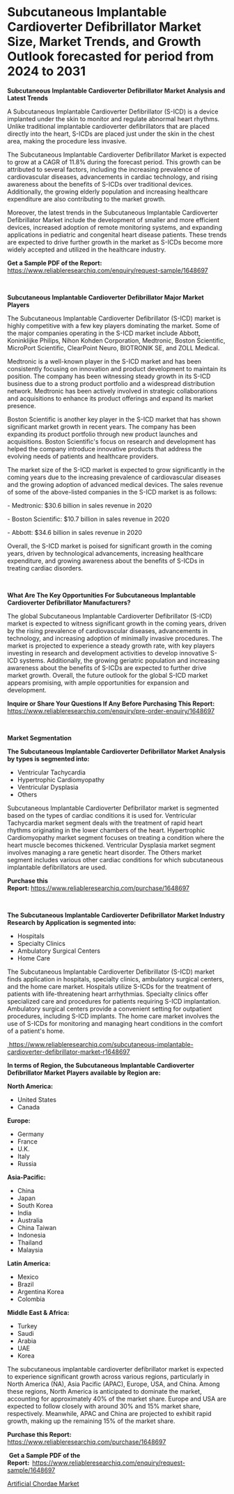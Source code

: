 <p><h1>Subcutaneous Implantable Cardioverter Defibrillator Market Size, Market Trends, and Growth Outlook forecasted for period from 2024 to 2031</h1></p><p><strong>Subcutaneous Implantable Cardioverter Defibrillator Market Analysis and Latest Trends</strong></p>
<p><p>A Subcutaneous Implantable Cardioverter Defibrillator (S-ICD) is a device implanted under the skin to monitor and regulate abnormal heart rhythms. Unlike traditional implantable cardioverter defibrillators that are placed directly into the heart, S-ICDs are placed just under the skin in the chest area, making the procedure less invasive.</p><p>The Subcutaneous Implantable Cardioverter Defibrillator Market is expected to grow at a CAGR of 11.8% during the forecast period. This growth can be attributed to several factors, including the increasing prevalence of cardiovascular diseases, advancements in cardiac technology, and rising awareness about the benefits of S-ICDs over traditional devices. Additionally, the growing elderly population and increasing healthcare expenditure are also contributing to the market growth.</p><p>Moreover, the latest trends in the Subcutaneous Implantable Cardioverter Defibrillator Market include the development of smaller and more efficient devices, increased adoption of remote monitoring systems, and expanding applications in pediatric and congenital heart disease patients. These trends are expected to drive further growth in the market as S-ICDs become more widely accepted and utilized in the healthcare industry.</p></p>
<p><strong>Get a Sample PDF of the Report:&nbsp;</strong> <a href="https://www.reliableresearchiq.com/enquiry/request-sample/1648697">https://www.reliableresearchiq.com/enquiry/request-sample/1648697</a></p>
<p>&nbsp;</p>
<p><strong>Subcutaneous Implantable Cardioverter Defibrillator Major Market Players</strong></p>
<p><p>The Subcutaneous Implantable Cardioverter Defibrillator (S-ICD) market is highly competitive with a few key players dominating the market. Some of the major companies operating in the S-ICD market include Abbott, Koninklijke Philips, Nihon Kohden Corporation, Medtronic, Boston Scientific, MicroPort Scientific, ClearPoint Neuro, BIOTRONIK SE, and ZOLL Medical.</p><p>Medtronic is a well-known player in the S-ICD market and has been consistently focusing on innovation and product development to maintain its position. The company has been witnessing steady growth in its S-ICD business due to a strong product portfolio and a widespread distribution network. Medtronic has been actively involved in strategic collaborations and acquisitions to enhance its product offerings and expand its market presence.</p><p>Boston Scientific is another key player in the S-ICD market that has shown significant market growth in recent years. The company has been expanding its product portfolio through new product launches and acquisitions. Boston Scientific's focus on research and development has helped the company introduce innovative products that address the evolving needs of patients and healthcare providers.</p><p>The market size of the S-ICD market is expected to grow significantly in the coming years due to the increasing prevalence of cardiovascular diseases and the growing adoption of advanced medical devices. The sales revenue of some of the above-listed companies in the S-ICD market is as follows:</p><p>- Medtronic: $30.6 billion in sales revenue in 2020</p><p>- Boston Scientific: $10.7 billion in sales revenue in 2020</p><p>- Abbott: $34.6 billion in sales revenue in 2020</p><p>Overall, the S-ICD market is poised for significant growth in the coming years, driven by technological advancements, increasing healthcare expenditure, and growing awareness about the benefits of S-ICDs in treating cardiac disorders.</p></p>
<p>&nbsp;</p>
<p><strong>What Are The Key Opportunities For Subcutaneous Implantable Cardioverter Defibrillator Manufacturers?</strong></p>
<p><p>The global Subcutaneous Implantable Cardioverter Defibrillator (S-ICD) market is expected to witness significant growth in the coming years, driven by the rising prevalence of cardiovascular diseases, advancements in technology, and increasing adoption of minimally invasive procedures. The market is projected to experience a steady growth rate, with key players investing in research and development activities to develop innovative S-ICD systems. Additionally, the growing geriatric population and increasing awareness about the benefits of S-ICDs are expected to further drive market growth. Overall, the future outlook for the global S-ICD market appears promising, with ample opportunities for expansion and development.</p></p>
<p><strong>Inquire or Share Your Questions If Any Before Purchasing This Report:</strong> <a href="https://www.reliableresearchiq.com/enquiry/pre-order-enquiry/1648697">https://www.reliableresearchiq.com/enquiry/pre-order-enquiry/1648697</a></p>
<p>&nbsp;</p>
<p><strong>Market Segmentation</strong></p>
<p><strong>The Subcutaneous Implantable Cardioverter Defibrillator Market Analysis by types is segmented into:</strong></p>
<p><ul><li>Ventricular Tachycardia</li><li>Hypertrophic Cardiomyopathy</li><li>Ventricular Dysplasia</li><li>Others</li></ul></p>
<p><p>Subcutaneous Implantable Cardioverter Defibrillator market is segmented based on the types of cardiac conditions it is used for. Ventricular Tachycardia market segment deals with the treatment of rapid heart rhythms originating in the lower chambers of the heart. Hypertrophic Cardiomyopathy market segment focuses on treating a condition where the heart muscle becomes thickened. Ventricular Dysplasia market segment involves managing a rare genetic heart disorder. The Others market segment includes various other cardiac conditions for which subcutaneous implantable defibrillators are used.</p></p>
<p><strong>Purchase this Report:&nbsp;</strong><a href="https://www.reliableresearchiq.com/purchase/1648697">https://www.reliableresearchiq.com/purchase/1648697</a></p>
<p>&nbsp;</p>
<p><strong>The Subcutaneous Implantable Cardioverter Defibrillator Market Industry Research by Application is segmented into:</strong></p>
<p><ul><li>Hospitals</li><li>Specialty Clinics</li><li>Ambulatory Surgical Centers</li><li>Home Care</li></ul></p>
<p><p>The Subcutaneous Implantable Cardioverter Defibrillator (S-ICD) market finds application in hospitals, specialty clinics, ambulatory surgical centers, and the home care market. Hospitals utilize S-ICDs for the treatment of patients with life-threatening heart arrhythmias. Specialty clinics offer specialized care and procedures for patients requiring S-ICD implantation. Ambulatory surgical centers provide a convenient setting for outpatient procedures, including S-ICD implants. The home care market involves the use of S-ICDs for monitoring and managing heart conditions in the comfort of a patient's home.</p></p>
<p><a href="https://www.reliableresearchiq.com/subcutaneous-implantable-cardioverter-defibrillator-market-r1648697">&nbsp;https://www.reliableresearchiq.com/subcutaneous-implantable-cardioverter-defibrillator-market-r1648697</a></p>
<p><strong>In terms of Region, the Subcutaneous Implantable Cardioverter Defibrillator Market Players available by Region are:</strong></p>
<p>
    <p> <strong> North America: </strong>
        <ul>
            <li>United States</li>
            <li>Canada</li>
        </ul>
        </p> 
    <p> <strong> Europe: </strong>
        <ul>
            <li>Germany</li>
            <li>France</li>
            <li>U.K.</li>
            <li>Italy</li>
            <li>Russia</li>
        </ul>
        </p> 
    <p> <strong> Asia-Pacific: </strong>
        <ul>
            <li>China</li>
            <li>Japan</li>
            <li>South Korea</li>
            <li>India</li>
            <li>Australia</li>
            <li>China Taiwan</li>
            <li>Indonesia</li>
            <li>Thailand</li>
            <li>Malaysia</li>
        </ul>
        </p> 
    <p> <strong> Latin America: </strong>
        <ul>
            <li>Mexico</li>
            <li>Brazil</li>
            <li>Argentina Korea</li>
            <li>Colombia</li>
        </ul>
        </p> 
    <p> <strong> Middle East & Africa: </strong>
        <ul>
            <li>Turkey</li>
            <li>Saudi</li>
            <li>Arabia</li>
            <li>UAE</li>
            <li>Korea</li>
        </ul>
    </p>
    </p>
<p><p>The subcutaneous implantable cardioverter defibrillator market is expected to experience significant growth across various regions, particularly in North America (NA), Asia Pacific (APAC), Europe, USA, and China. Among these regions, North America is anticipated to dominate the market, accounting for approximately 40% of the market share. Europe and USA are expected to follow closely with around 30% and 15% market share, respectively. Meanwhile, APAC and China are projected to exhibit rapid growth, making up the remaining 15% of the market share.</p></p>
<p><strong>Purchase this Report: </strong><a href="https://www.reliableresearchiq.com/purchase/1648697">https://www.reliableresearchiq.com/purchase/1648697</a></p>
<p>&nbsp;<strong>Get a Sample PDF of the Report:&nbsp;&nbsp;</strong><a href="https://www.reliableresearchiq.com/enquiry/request-sample/1648697">https://www.reliableresearchiq.com/enquiry/request-sample/1648697</a></p>
<p><strong></strong></p>
<p><p><a href="https://github.com/marthawweekle/Market-Research-Report-List-2/blob/main/artificial-chordae-market.md">Artificial Chordae Market</a></p></p>